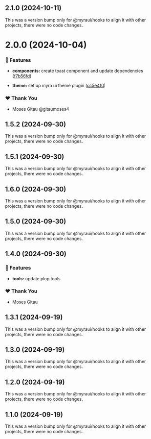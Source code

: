 ## 2.1.0 (2024-10-11)

This was a version bump only for @myraui/hooks to align it with other projects, there were no code changes.

# 2.0.0 (2024-10-04)


### 🚀 Features

- **components:** create toast component and update dependencies ([f7b56fd](https://github.com/myraui/myraui/commit/f7b56fd))

- **theme:** set up myra ui theme plugin ([cc5e4f0](https://github.com/myraui/myraui/commit/cc5e4f0))


### ❤️  Thank You

- Moses Gitau @gitaumoses4

## 1.5.2 (2024-09-30)

This was a version bump only for @myraui/hooks to align it with other projects, there were no code changes.

## 1.5.1 (2024-09-30)

This was a version bump only for @myraui/hooks to align it with other projects, there were no code changes.

## 1.6.0 (2024-09-30)

This was a version bump only for @myraui/hooks to align it with other projects, there were no code changes.

## 1.5.0 (2024-09-30)

This was a version bump only for @myraui/hooks to align it with other projects, there were no code changes.

## 1.4.0 (2024-09-30)


### 🚀 Features

- **tools:** update plop tools


### ❤️  Thank You

- Moses Gitau

## 1.3.1 (2024-09-19)

This was a version bump only for @myraui/hooks to align it with other projects, there were no code changes.

## 1.3.0 (2024-09-19)

This was a version bump only for @myraui/hooks to align it with other projects, there were no code changes.

## 1.2.0 (2024-09-19)

This was a version bump only for @myraui/hooks to align it with other projects, there were no code changes.

## 1.1.0 (2024-09-19)

This was a version bump only for @myraui/hooks to align it with other projects, there were no code changes.